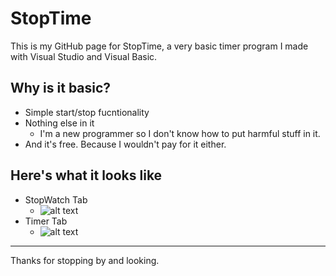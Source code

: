 # StopTime
This is my GitHub page for StopTime, a very basic timer program I made with Visual Studio and Visual Basic.

## Why is it basic?
* Simple start/stop fucntionality
* Nothing else in it
  * I'm a new programmer so I don't know how to put harmful stuff in it.
* And it's free. Because I wouldn't pay for it either. 

## Here's what it looks like
* StopWatch Tab
  * ![alt text](https://www.dropbox.com/s/8iczq9zgs04r4fk/StopWatch.PNG?dl=0 "StopWatch tab")
* Timer Tab
  * ![alt text](https://www.dropbox.com/s/qbm9ky5m8wnqv5m/Timer.PNG?dl=0 "Timer tab")

------
Thanks for stopping by and looking.
